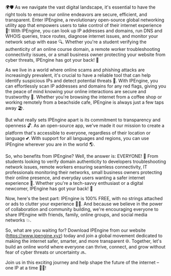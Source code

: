 🌍🛡️ As we navigate the vast digital landscape, it's essential to have the right tools to ensure our online endeavors are secure, efficient, and transparent. Enter IPEngine, a revolutionary open-source global networking utility app that empowers users to take control of their internet experience 📡! With IPEngine, you can look up IP addresses and domains, run DNS and WHOIS queries, trace routes, diagnose internet issues, and monitor your network setup with ease 🔍. Whether you're a student verifying the authenticity of an online course domain, a remote worker troubleshooting connectivity issues, or a small business owner protecting your website from cyber threats, IPEngine has got your back! 💪

As we live in a world where online scams and phishing attacks are increasingly prevalent, it's crucial to have a reliable tool that can help identify suspicious IPs and detect potential threats 🚨. With IPEngine, you can effortlessly scan IP addresses and domains for any red flags, giving you the peace of mind knowing your online interactions are secure and trustworthy 💯. Whether you're browsing the internet from a coffee shop or working remotely from a beachside cafe, IPEngine is always just a few taps away 🏖️.

But what really sets IPEngine apart is its commitment to transparency and openness 🔓. As an open-source app, we've made it our mission to create a platform that's accessible to everyone, regardless of their location or language 💕. With support for all languages and regions, you can use IPEngine wherever you are in the world 🌎.

So, who benefits from IPEngine? Well, the answer is: EVERYONE! 👫 From students looking to verify domain authenticity to developers troubleshooting network issues, remote workers ensuring seamless connectivity, IT professionals monitoring their networks, small business owners protecting their online presence, and everyday users wanting a safer internet experience 🚀. Whether you're a tech-savvy enthusiast or a digital newcomer, IPEngine has got your back! 💪

Now, here's the best part: IPEngine is 100% FREE, with no strings attached or ads to clutter your experience 🙅‍♂️. And because we believe in the power of collaboration and community building, we're encouraging everyone to share IPEngine with friends, family, online groups, and social media networks 💥.

So, what are you waiting for? Download IPEngine from our website (https://www.ipengine.xyz) today and join a global movement dedicated to making the internet safer, smarter, and more transparent 🌐. Together, let's build an online world where everyone can thrive, connect, and grow without fear of cyber threats or uncertainty 🔜.

Join us in this exciting journey and help shape the future of the internet – one IP at a time 💪🔥!